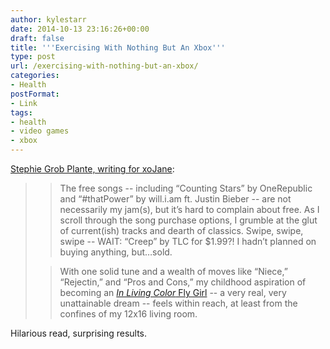 ```yaml
---
author: kylestarr
date: 2014-10-13 23:16:26+00:00
draft: false
title: '''Exercising With Nothing But An Xbox'''
type: post
url: /exercising-with-nothing-but-an-xbox/
categories:
- Health
postFormat:
- Link
tags:
- health
- video games
- xbox
---
```


[Stephie Grob Plante, writing for xoJane](http://www.xojane.com/healthy/exercising-with-an-xbox-one):


<blockquote>

> 
> The free songs -- including “Counting Stars” by OneRepublic and “#thatPower” by will.i.am ft. Justin Bieber -- are not necessarily my jam(s), but it’s hard to complain about free. As I scroll through the song purchase options, I grumble at the glut of current(ish) tracks and dearth of classics. Swipe, swipe, swipe -- WAIT: “Creep” by TLC for $1.99?! I hadn’t planned on buying anything, but…sold.
> 
> 

> 
> With one solid tune and a wealth of moves like “Niece,” “Rejectin,” and “Pros and Cons,” my childhood aspiration of becoming an [_In Living Color_ Fly Girl](https://www.youtube.com/watch?v=BGB2Vm_Msyk) -- a very real, very unattainable dream -- feels within reach, at least from the confines of my 12x16 living room.
> 
> 
</blockquote>


Hilarious read, surprising results.
